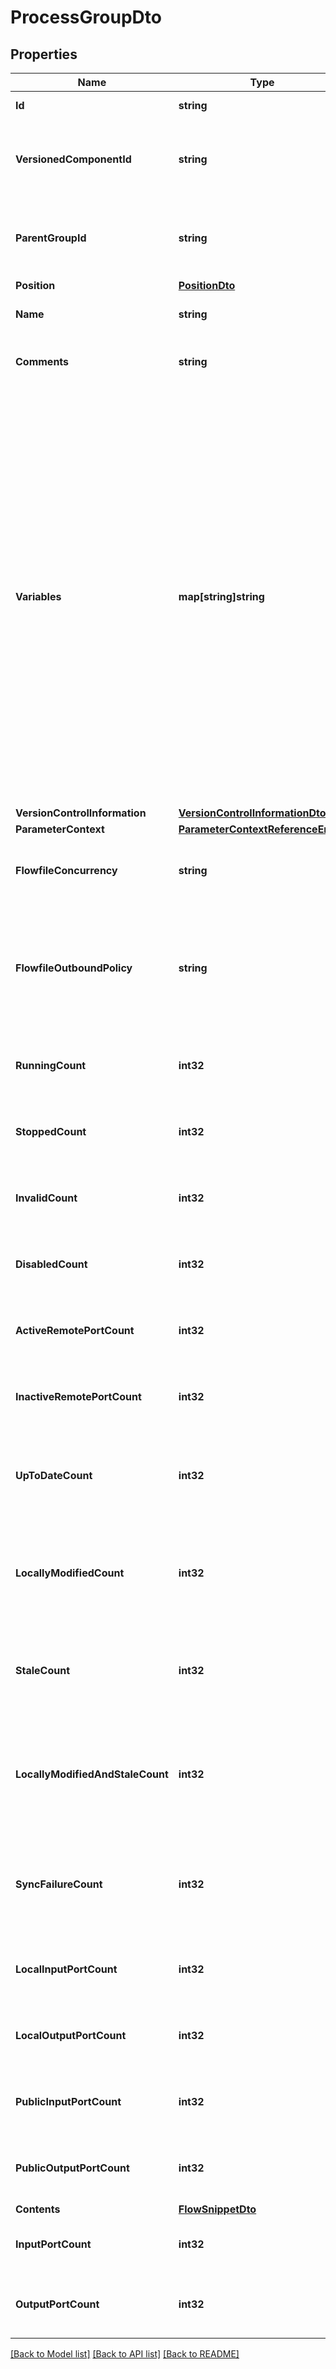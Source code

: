 # ProcessGroupDto

## Properties

Name | Type | Description | Notes
------------ | ------------- | ------------- | -------------
**Id** | **string** | The id of the component. | [optional] 
**VersionedComponentId** | **string** | The ID of the corresponding component that is under version control | [optional] 
**ParentGroupId** | **string** | The id of parent process group of this component if applicable. | [optional] 
**Position** | [**PositionDto**](PositionDTO.md) |  | [optional] 
**Name** | **string** | The name of the process group. | [optional] 
**Comments** | **string** | The comments for the process group. | [optional] 
**Variables** | **map[string]string** | The variables that are configured for the Process Group. Note that this map contains only those variables that are defined on this Process Group and not any variables that are defined in the parent Process Group, etc. I.e., this Map will not contain all variables that are accessible by components in this Process Group by rather only the variables that are defined for this Process Group itself. | [optional] [readonly] 
**VersionControlInformation** | [**VersionControlInformationDto**](VersionControlInformationDTO.md) |  | [optional] 
**ParameterContext** | [**ParameterContextReferenceEntity**](ParameterContextReferenceEntity.md) |  | [optional] 
**FlowfileConcurrency** | **string** | The FlowFile Concurrency for this Process Group. | [optional] 
**FlowfileOutboundPolicy** | **string** | The Oubound Policy that is used for determining how FlowFiles should be transferred out of the Process Group. | [optional] 
**RunningCount** | **int32** | The number of running components in this process group. | [optional] 
**StoppedCount** | **int32** | The number of stopped components in the process group. | [optional] 
**InvalidCount** | **int32** | The number of invalid components in the process group. | [optional] 
**DisabledCount** | **int32** | The number of disabled components in the process group. | [optional] 
**ActiveRemotePortCount** | **int32** | The number of active remote ports in the process group. | [optional] 
**InactiveRemotePortCount** | **int32** | The number of inactive remote ports in the process group. | [optional] 
**UpToDateCount** | **int32** | The number of up to date versioned process groups in the process group. | [optional] 
**LocallyModifiedCount** | **int32** | The number of locally modified versioned process groups in the process group. | [optional] 
**StaleCount** | **int32** | The number of stale versioned process groups in the process group. | [optional] 
**LocallyModifiedAndStaleCount** | **int32** | The number of locally modified and stale versioned process groups in the process group. | [optional] 
**SyncFailureCount** | **int32** | The number of versioned process groups in the process group that are unable to sync to a registry. | [optional] 
**LocalInputPortCount** | **int32** | The number of local input ports in the process group. | [optional] 
**LocalOutputPortCount** | **int32** | The number of local output ports in the process group. | [optional] 
**PublicInputPortCount** | **int32** | The number of public input ports in the process group. | [optional] 
**PublicOutputPortCount** | **int32** | The number of public output ports in the process group. | [optional] 
**Contents** | [**FlowSnippetDto**](FlowSnippetDTO.md) |  | [optional] 
**InputPortCount** | **int32** | The number of input ports in the process group. | [optional] [readonly] 
**OutputPortCount** | **int32** | The number of output ports in the process group. | [optional] [readonly] 

[[Back to Model list]](../README.md#documentation-for-models) [[Back to API list]](../README.md#documentation-for-api-endpoints) [[Back to README]](../README.md)


